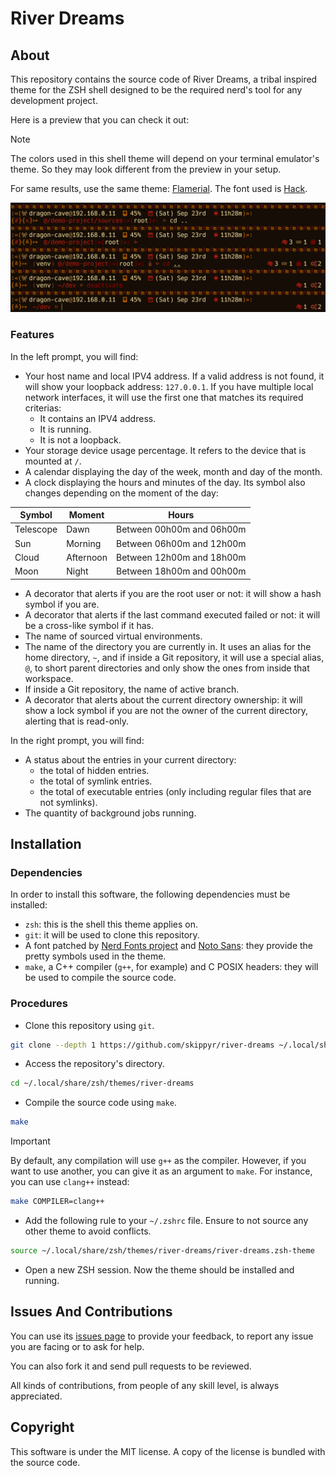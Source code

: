 # River Dreams
## About
This repository contains the source code of River Dreams, a tribal inspired theme for the ZSH shell
designed to be the required nerd's tool for any development project.

Here is a preview that you can check it out:

> [!NOTE]
> The colors used in this shell theme will depend on your terminal emulator's theme. So they may
> look different from the preview in your setup.
>
> For same results, use the same theme: [Flamerial](https://github.com/skippyr/flamerial). The font
> used is [Hack](https://github.com/source-foundry/Hack).

![](assets/preview.png)

### Features

In the left prompt, you will find:

-   Your host name and local IPV4 address. If a valid address is not found, it will show your
    loopback address: `127.0.0.1`. If you have multiple local network interfaces, it will use the
    first one that matches its required criterias:
    -   It contains an IPV4 address.
    -   It is running.
    -   It is not a loopback.
-   Your storage device usage percentage. It refers to the device that is mounted at `/`.
-   A calendar displaying the day of the week, month and day of the month.
-   A clock displaying the hours and minutes of the day. Its symbol also changes depending on the
    moment of the day:

| Symbol    | Moment    | Hours                     |
| --------- | --------- | ------------------------- |
| Telescope | Dawn      | Between 00h00m and 06h00m |
| Sun       | Morning   | Between 06h00m and 12h00m |
| Cloud     | Afternoon | Between 12h00m and 18h00m |
| Moon      | Night     | Between 18h00m and 00h00m |

-   A decorator that alerts if you are the root user or not: it will show a hash symbol if you are.
-   A decorator that alerts if the last command executed failed or not: it will be a cross-like
    symbol if it has.
-   The name of sourced virtual environments.
-   The name of the directory you are currently in. It uses an alias for the home directory, `~`,
    and if inside a Git repository, it will use a special alias, `@`, to short parent directories
    and only show the ones from inside that workspace.
-   If inside a Git repository, the name of active branch.
-   A decorator that alerts about the current directory ownership: it will show a lock symbol if you
    are not the owner of the current directory, alerting that is read-only.

In the right prompt, you will find:

-   A status about the entries in your current directory:
    -   the total of hidden entries.
    -   the total of symlink entries.
    -   the total of executable entries (only including regular files that are not symlinks).
-   The quantity of background jobs running.

## Installation
### Dependencies
In order to install this software, the following dependencies must be installed:

-   `zsh`: this is the shell this theme applies on.
-   `git`: it will be used to clone this repository.
-   A font patched by [Nerd Fonts project](https://www.nerdfonts.com/font-downloads) and [Noto
    Sans](https://fonts.google.com/noto/specimen/Noto+Sans): they provide the pretty symbols used in
    the theme.
-   `make`, a C++ compiler (`g++`, for example) and C POSIX headers: they will be used to compile
    the source code.

### Procedures
-   Clone this repository using `git`.

```bash
git clone --depth 1 https://github.com/skippyr/river-dreams ~/.local/share/zsh/themes/river-dreams
```

-   Access the repository's directory.

```bash
cd ~/.local/share/zsh/themes/river-dreams
```

-   Compile the source code using `make`.

```bash
make
```

> [!IMPORTANT]
> By default, any compilation will use `g++` as the compiler. However, if you want to use another,
> you can give it as an argument to `make`. For instance, you can use `clang++` instead:

```bash
make COMPILER=clang++
```

-   Add the following rule to your `~/.zshrc` file. Ensure to not source any other theme to avoid
    conflicts.

```bash
source ~/.local/share/zsh/themes/river-dreams/river-dreams.zsh-theme
```

-   Open a new ZSH session. Now the theme should be installed and running.

## Issues And Contributions
You can use its [issues page](https://github.com/skippyr/river-dreams/issues) to provide your
feedback, to report any issue you are facing or to ask for help.

You can also fork it and send pull requests to be reviewed.

All kinds of contributions, from people of any skill level, is always appreciated.

## Copyright
This software is under the MIT license. A copy of the license is bundled with the source code.
